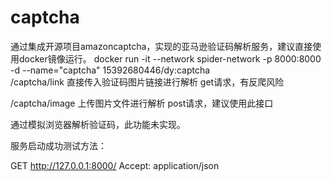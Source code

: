 # captcha
通过集成开源项目amazoncaptcha，实现的亚马逊验证码解析服务，建议直接使用docker镜像运行。
 docker run -it --network spider-network -p 8000:8000 -d --name="captcha" 15392680446/dy:captcha  
 /captcha/link 直接传入验证码图片链接进行解析 get请求，有反爬风险
 
 /captcha/image 上传图片文件进行解析 post请求，建议使用此接口
 
 通过模拟浏览器解析验证码，此功能未实现。
 
 
 
 
 服务启动成功测试方法：  
 
GET http://127.0.0.1:8000/
Accept: application/json
